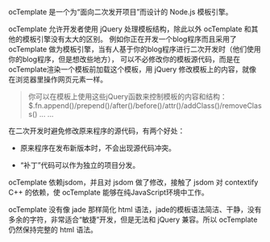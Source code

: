 ocTemplate 是一个为“面向二次发开项目”而设计的 Node.js 模板引擎。

ocTemplate 允许开发者使用 jQuery 处理模板结构，除此以外 ocTemplate 和其他的模板引擎没有太大的区别。
例如你正在开发一个blog程序而且采用了 ocTemplate 做为模板引擎，当有人基于你的blog程序进行二次开发时（他们使用你的blog程序，但是想改些地方），
可以不必修改你的模板源代码，而是在ocTemplate渲染一个模板前加载这个模板，用 jQuery 修改模板上的内容，就像在浏览器里操作网页元素一样。

> 你可以在模板上使用这些jQuery函数来控制模板的内容和结构：$.fn.append()/prepend()/after()/before()/attr()/addClass()/removeClass() ... ...

在二次开发时避免修改原来程序的源代码，有两个好处：

* 原来程序在发布新版本时，不会出现源代码冲突。

* “补丁”代码可以作为独立的项目分发。


ocTemplate 依赖jsdom，并且对 jsdom 做了修改，接触了 jsdom 对 contextify C++ 的依赖，使 ocTemplate 能够在纯JavaScript环境中工作。

ocTemplate 没有像 jade 那样简化 html 语法，jade的模板语法简洁、干静，没有多余的字符，非常适合“敏捷”开发，但是无法和 jQuery 兼容。所以 ocTemplate 仍然保持完整的 html 语法。
